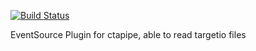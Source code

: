 [![Build Status](https://travis-ci.org/cta-observatory/ctapipe_io_targetio.svg?branch=master)](https://travis-ci.org/cta-observatory/ctapipe_io_targetio)

EventSource Plugin for ctapipe, able to read targetio files
